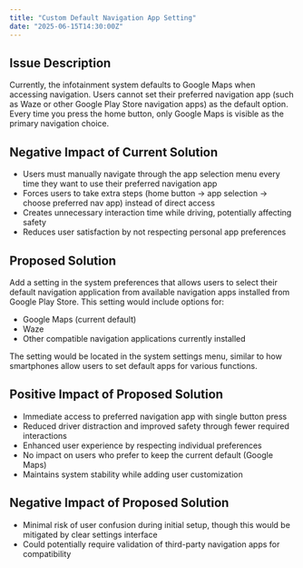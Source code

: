 ```yaml
---
title: "Custom Default Navigation App Setting"
date: "2025-06-15T14:30:00Z"
---
```


## Issue Description

Currently, the infotainment system defaults to Google Maps when accessing navigation. Users cannot set their preferred navigation app (such as Waze or other Google Play Store navigation apps) as the default option. Every time you press the home button, only Google Maps is visible as the primary navigation choice.

## Negative Impact of Current Solution

- Users must manually navigate through the app selection menu every time they want to use their preferred navigation app
- Forces users to take extra steps (home button → app selection → choose preferred nav app) instead of direct access
- Creates unnecessary interaction time while driving, potentially affecting safety
- Reduces user satisfaction by not respecting personal app preferences

## Proposed Solution

Add a setting in the system preferences that allows users to select their default navigation application from available navigation apps installed from Google Play Store. This setting would include options for:

- Google Maps (current default)
- Waze
- Other compatible navigation applications currently installed

The setting would be located in the system settings menu, similar to how smartphones allow users to set default apps for various functions.

## Positive Impact of Proposed Solution

- Immediate access to preferred navigation app with single button press
- Reduced driver distraction and improved safety through fewer required interactions
- Enhanced user experience by respecting individual preferences
- No impact on users who prefer to keep the current default (Google Maps)
- Maintains system stability while adding user customization

## Negative Impact of Proposed Solution

- Minimal risk of user confusion during initial setup, though this would be mitigated by clear settings interface
- Could potentially require validation of third-party navigation apps for compatibility
